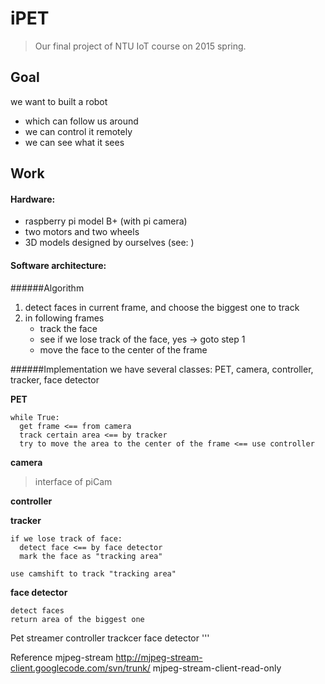 # iPET 
> Our final project of NTU IoT course on 2015 spring.

## Goal
we want to built a robot
- which can follow us around
- we can control it remotely
- we can see what it sees

## Work
#### Hardware:
- raspberry pi model B+ (with pi camera)
- two motors and two wheels
- 3D models designed by ourselves (see:  )

#### Software architecture:
######Algorithm
1. detect faces in current frame, and choose the biggest one to track
2. in following frames
   - track the face
   - see if we lose track of the face, yes -> goto step 1
   - move the face to the center of the frame

######Implementation
we have several classes: PET, camera, controller, tracker, face detector

**PET**
```
while True:
  get frame <== from camera
  track certain area <== by tracker
  try to move the area to the center of the frame <== use controller
```
**camera**
> interface of piCam

**controller**

**tracker**
```
if we lose track of face:
  detect face <== by face detector
  mark the face as "tracking area"

use camshift to track "tracking area"
```
**face detector**
```
detect faces
return area of the biggest one
```



  Pet
    streamer
    controller
    trackcer
      face detector
'''
  
Reference
  mjpeg-stream
  http://mjpeg-stream-client.googlecode.com/svn/trunk/ mjpeg-stream-client-read-only
  
